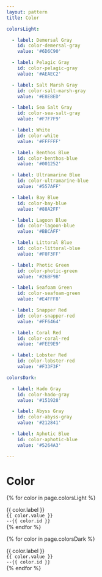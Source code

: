 ```yaml
---
layout: pattern
title: Color

colorsLight:

  - label: Demersal Gray
    id: color-demersal-gray
    value: '#6D6C90'

  - label: Pelagic Gray
    id: color-pelagic-gray
    value: '#AEAEC2'

  - label: Salt Marsh Gray
    id: color-salt-marsh-gray
    value: '#E8E8ED'

  - label: Sea Salt Gray
    id: color-sea-salt-gray
    value: '#F7F7F9'

  - label: White
    id: color-white
    value: '#FFFFFF'

  - label: Benthos Blue
    id: color-benthos-blue
    value: '#001252'

  - label: Ultramarine Blue
    id: color-ultramarine-blue
    value: '#557AFF'

  - label: Bay Blue
    id: color-bay-blue
    value: '#88A2FF'

  - label: Lagoon Blue
    id: color-lagoon-blue
    value: '#BBCAFF'

  - label: Littoral Blue
    id: color-littoral-blue
    value: '#F0F3FF'

  - label: Photic Green
    id: color-photic-green
    value: '#26BF9B'

  - label: Seafoam Green
    id: color-seafoam-green
    value: '#E4FFF8'

  - label: Snapper Red
    id: color-snapper-red
    value: '#FF6464'

  - label: Coral Red
    id: color-coral-red
    value: '#FEE9E9'

  - label: Lobster Red
    id: color-lobster-red
    value: '#F33F3F'

colorsDark:

  - label: Hado Gray
    id: color-hado-gray
    value: '#151928'

  - label: Abyss Gray
    id: color-abyss-gray
    value: '#212841'

  - label: Aphotic Blue
    id: color-aphotic-blue
    value: '#5264A3'

---
```


<h1>Color</h1>

<div class="components-preview components-preview--grid">

  {% for color in page.colorsLight %}
  <div class="components-swatch" style="--color: var(--{{ color.id }})">
    {{ color.label }}
    <br />
    <code>{{ color.value }}</code>
    <br />
    <code>--{{ color.id }}</code>
  </div>
  {% endfor %}

</div>

<div class="components-code" markdown="1">
</div>

<div class="components-preview components-preview--grid">

  {% for color in page.colorsDark %}
  <div class="components-swatch" style="--color: var(--{{ color.id }})">
    {{ color.label }}
    <br />
    <code>{{ color.value }}</code>
    <br />
    <code>--{{ color.id }}</code>
  </div>
  {% endfor %}

</div>

<div class="components-code" markdown="1">

</div>
